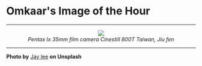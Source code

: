 # Omkaar's Image of the Hour

---

<div align="center">

<a href="https://unsplash.com/photos/people-walk-through-a-crowded-alleyway-lit-by-lanterns-g4PyCLAvONA">
  <img src="https://images.unsplash.com/photo-1752146725399-8bb98d17f48f?crop=entropy&cs=tinysrgb&fit=max&fm=jpg&ixid=M3w3NjA2Nzh8MHwxfHJhbmRvbXx8fHx8fHx8fDE3NTQwMzUyMDB8&ixlib=rb-4.1.0&q=80&w=1080" style="max-width:100%; height:auto;">
</a>

<br>
<i>Pentax lx 35mm film camera Cinestill 800T Taiwan, Jiu fen</i>

</div>

---

**Photo by** [Jay lee](https://unsplash.com/@cronos449) **on Unsplash**
